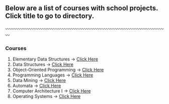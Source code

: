 ## Below are a list of courses with school projects. Click title to go to directory.

:wavy_dash::wavy_dash::wavy_dash::wavy_dash::wavy_dash::wavy_dash::wavy_dash::wavy_dash::wavy_dash::wavy_dash::wavy_dash::wavy_dash::wavy_dash::wavy_dash::wavy_dash::wavy_dash::wavy_dash::wavy_dash::wavy_dash::wavy_dash::wavy_dash::wavy_dash::wavy_dash::wavy_dash::wavy_dash::wavy_dash::wavy_dash::wavy_dash::wavy_dash::wavy_dash::wavy_dash::wavy_dash::wavy_dash::wavy_dash::wavy_dash::wavy_dash::wavy_dash:


### Courses

1. Elementary Data Structures -> [Click Here](https://github.com/Imanisima/School-Projects/tree/master/ElemDataStructures)
2. Data Structures -> [Click Here](https://github.com/Imanisima/School-Projects/tree/master/DataStructures)
3. Object-Oriented Programming -> [Click Here](https://github.com/Imanisima/School-Projects/tree/master/ObjectOrientedProgramming)
4. Programming Languages -> [Click Here](https://github.com/Imanisima/School-Projects/tree/master/PL)
5. Data Mining -> [Click Here](https://github.com/Imanisima/School-Projects/tree/master/Data%20Mining)
6. Automata -> [Click Here](https://github.com/Imanisima/School-Projects/tree/master/Automata)
7. Computer Architecture I -> [Click Here](https://github.com/Imanisima/School-Projects/tree/master/ComputerArch)
8. Operating Systems -> [Click Here](https://github.com/Imanisima/School-Projects/tree/master/Operating-Systems)
